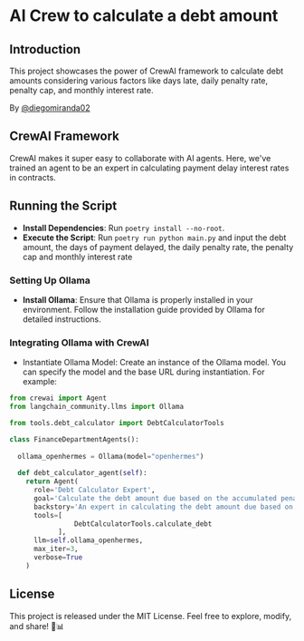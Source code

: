 # AI Crew to calculate a debt amount
## Introduction
This project showcases the power of CrewAI framework to calculate debt amounts considering various factors like days late, daily penalty rate, penalty cap, and monthly interest rate.

By [@diegomiranda02](https://linkedin.com/in/diego-miranda-de-paula/)

## CrewAI Framework

CrewAI makes it super easy to collaborate with AI agents. Here, we've trained an agent to be an expert in calculating payment delay interest rates in contracts.

## Running the Script
- **Install Dependencies**: Run `poetry install --no-root`.
- **Execute the Script**: Run `poetry run python main.py` and input the debt amount, the days of payment delayed, the daily penalty rate, the penalty cap and monthly interest rate

### Setting Up Ollama
- **Install Ollama**: Ensure that Ollama is properly installed in your environment. Follow the installation guide provided by Ollama for detailed instructions.

### Integrating Ollama with CrewAI
- Instantiate Ollama Model: Create an instance of the Ollama model. You can specify the model and the base URL during instantiation. For example:

```python
from crewai import Agent
from langchain_community.llms import Ollama

from tools.debt_calculator import DebtCalculatorTools

class FinanceDepartmentAgents():
  
  ollama_openhermes = Ollama(model="openhermes")
 
  def debt_calculator_agent(self):
    return Agent(
      role='Debt Calculator Expert',
      goal='Calculate the debt amount due based on the accumulated penalty and the accumulated interest',
      backstory='An expert in calculating the debt amount due based on the accumulated penalty and the accumulated interest',
      tools=[
                DebtCalculatorTools.calculate_debt
            ],
      llm=self.ollama_openhermes,
      max_iter=3,
      verbose=True
    )
```

## License
This project is released under the MIT License. Feel free to explore, modify, and share! 🚀📊

